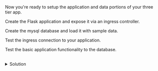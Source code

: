 Now you're ready to setup the application and data portions of your three tier app.

Create the Flask application and expose it via an ingress controller. 

Create the mysql database and load it with sample data.

Test the ingress connection to your application.

Test the basic application functionality to the database.


<br>
<details>
<summary>Solution</summary>
Create the flask docker container image for our application.

Move to the right directory

```plain
cd /root/flask_docker
```{{exec}}

Check the docker file

```plain
cat /root/flask_docker/Dockerfile
```{{exec}}

Check the requirements file for flask and mysql requirements.

```plain
cat /root/flask_docker/requirements.txt
```{{exec}}

Check the sample flask application

```plain
cat /root/flask_docker/view.py
```{{exec}}

Check the basic index.html to render the test application

```plain
cat /root/flask_docker/templates/index.html
```{{exec}}

When you've seen all the files, create the docker image.

```plain
docker image build -t flask_docker .
```{{exec}}

Tag and push the image to the local repository

```plain
docker tag flask_docker localhost:5000/flask_docker
docker push localhost:5000/flask_docker
```{{exec}}

Create a simple flask application from your new image

```plain
kubectl create -f /root/flask_docker/test-app1.yaml
```{{exec}}

Create the service for test-app1-service

```plain
kubectl expose pod test-app1 --port=6000  --name=test-app1-service -n app1
```{{exec}}

Verify the pods is exposed on port 6000

```plain
kubectl get pods -n app1 -o wide
```{{exec}}

```plain
kubectl describe service test-app1 -n app1
```{{exec}}

Create the ingress controller that points to your application

```plain
cat /root/ingress/app1-ingress.yaml
```{{exec}}

```plain
kubectl create -f /root/ingress/app1-ingress.yaml
```{{exec}}

Create the mysql portion and populate it with data.

Deploy the service file provided.
```plain
kubectl create -f /root/mysql/mysql-deploy.yaml
```{{exec}}

Inspect the resources that were created

```plain
kubectl get svc -n data1
kubectl describe svc mysql-service -n data1
```{{exec}}

```plain
kubectl get deployments -n data1
kubectl get pods -o wide -n data1 --show-labels
```{{exec}}



</details>


